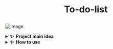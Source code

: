 <h1 align="center">
  <p>To-do-list</p>
  </h1>

![image](https://user-images.githubusercontent.com/90210973/188317062-f6a2a428-356b-4f9d-ae2e-5852d6b763ae.png)
<details>

  <summary><b>✨&nbsp;&nbsp;Project main idea</b></summary>
  
  <h3 align = "center"> The purpose of this project is to create a simple to-do list with editable tasks.

  </details>
  
  
  <details>
  <summary><b>✨&nbsp;&nbsp;How to use</b></summary>
  
  <h2 align = "center"> To use this project, follow these steps:

  <h3> Цели проекта </h3>
- Download the project <br><br>
- Run the <b>db.py</b> file to create database <br><br>
- Run the <b>server.py</b> file to run the main app <br><br>
- Add the <b>/todo </b> to the end of the url <br><br>
- Use the task editor! <br><br>
  
  </details>
